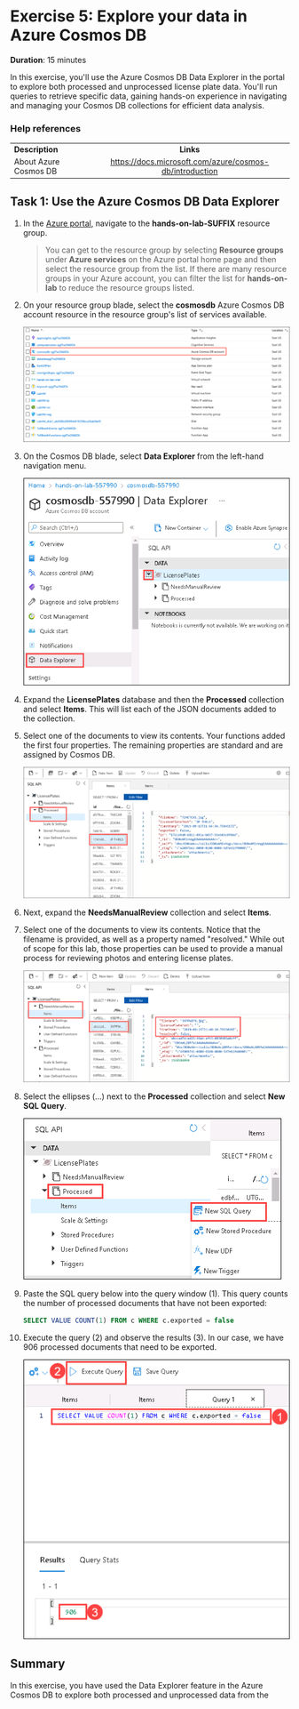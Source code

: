 # Exercise 5: Explore your data in Azure Cosmos DB

**Duration**: 15 minutes

In this exercise, you'll use the Azure Cosmos DB Data Explorer in the portal to explore both processed and unprocessed license plate data. You'll run queries to retrieve specific data, gaining hands-on experience in navigating and managing your Cosmos DB collections for efficient data analysis.

### Help references

|                       |                                                           |
| --------------------- | :-------------------------------------------------------: |
| **Description**       |                         **Links**                         |
| About Azure Cosmos DB | <https://docs.microsoft.com/azure/cosmos-db/introduction> |

## Task 1: Use the Azure Cosmos DB Data Explorer

1. In the [Azure portal](https://portal.azure.com), navigate to the **hands-on-lab-SUFFIX** resource group.

   > You can get to the resource group by selecting **Resource groups** under **Azure services** on the Azure portal home page and then select the resource group from the list. If there are many resource groups in your Azure account, you can filter the list for **hands-on-lab** to reduce the resource groups listed.

1. On your resource group blade, select the **cosmosdb** Azure Cosmos DB account resource in the resource group's list of services available.

   ![The Azure Cosmos DB account resource is highlighted in the list of services in the resource group.](media/resource-group-cosmos-db-account.png "Resources")

1. On the Cosmos DB blade, select **Data Explorer** from the left-hand navigation menu.

   ![In the Data Explorer blade, Data Explorer is selected from the left menu.](media/cosmosdb-data-explorer.png 'Data Explorer')

1. Expand the **LicensePlates** database and then the **Processed** collection and select **Items**. This will list each of the JSON documents added to the collection.

1. Select one of the documents to view its contents. Your functions added the first four properties. The remaining properties are standard and are assigned by Cosmos DB.

   ![In the tree-view beneath the LicensePlates Cosmos DB, the Processed collection is expanded with the Items item selected. On the Items tab, a document is selected, and its JSON data is displayed. The first four properties of the document (fileName, licensePlateText, timeStamp, and exported) are displayed along with the standard Cosmos DB properties.](media/data-explorer-processed.png 'Data Explorer')

1. Next, expand the **NeedsManualReview** collection and select **Items**.

1. Select one of the documents to view its contents. Notice that the filename is provided, as well as a property named "resolved." While out of scope for this lab, those properties can be used to provide a manual process for reviewing photos and entering license plates.

   ![In the tree-view beneath the LicensePlates Cosmos DB, the NeedsManualReview collection is expanded, and the Items item is selected. On the Items tab, a document is selected, and its JSON data is displayed. The first four properties of the document (fileName, licensePlateText, timeStamp, and resolved) are shown along with the standard Cosmos DB properties.](media/data-explorer-needsreview.png 'Data Explorer')

1. Select the ellipses (...) next to the **Processed** collection and select **New SQL Query**.

   ![In the tree-view beneath the LicensePlates Cosmos DB, the Processed collection is selected. From its right-click context menu, New SQL Query is selected.](media/cosmosdb-processed-sqlquery.png 'Data Explorer')

1. Paste the SQL query below into the query window (1). This query counts the number of processed documents that have not been exported:

   ```sql
   SELECT VALUE COUNT(1) FROM c WHERE c.exported = false
   ```

1. Execute the query (2) and observe the results (3). In our case, we have 906 processed documents that need to be exported.

   ![In the Query window, the previously defined SQL query displays. Under Results, the number 906 is highlighted.](media/execute-query-cosomosdb.png 'Query 1 tab')

## Summary

In this exercise, you have used the Data Explorer feature in the Azure Cosmos DB to explore both processed and unprocessed data from the 